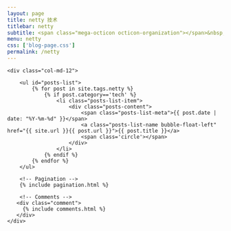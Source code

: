 ```yaml
---
layout: page
title: netty 技术
titlebar: netty
subtitle: <span class="mega-octicon octicon-organization"></span>&nbsp;&nbsp; netty 技术
menu: netty
css: ['blog-page.css']
permalink: /netty
---
```


<div class="row">

    <div class="col-md-12">

        <ul id="posts-list">
            {% for post in site.tags.netty %}
				{% if post.category=='tech' %}
					<li class="posts-list-item">
						<div class="posts-content">
							<span class="posts-list-meta">{{ post.date | date: "%Y-%m-%d" }}</span>
							<a class="posts-list-name bubble-float-left" href="{{ site.url }}{{ post.url }}">{{ post.title }}</a>
							<span class='circle'></span>
						</div>
					</li>
				{% endif %}
            {% endfor %}
        </ul> 

        <!-- Pagination -->
        {% include pagination.html %}

        <!-- Comments -->
       <div class="comment">
         {% include comments.html %}
       </div>
    </div>

</div>
<script>
    $(document).ready(function(){

        // Enable bootstrap tooltip
        $("body").tooltip({ selector: '[data-toggle=tooltip]' });

    });
</script>